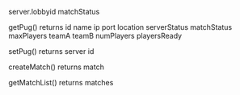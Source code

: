 server.lobbyid
matchStatus

getPug() returns
	id
	name
	ip
	port
	location
	serverStatus
	matchStatus
	maxPlayers
	teamA
	teamB
	numPlayers
	playersReady

setPug() returns
	server id

createMatch() returns
	match

getMatchList() returns
	matches